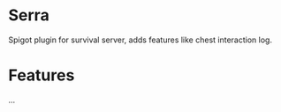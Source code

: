 # Serra
Spigot plugin for survival server, adds features like chest interaction log.

# Features

...
